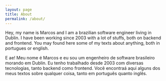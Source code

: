 ```yaml
---
layout: page
title: About
permalink: /about/
---
```


Hey, my name is Marcos and I am a brazilian software engineer living in Dublin. I have been working since 2003 with a lot of stuffs, both on backend and frontend. You may found here some of my texts about anything, both in portugues or english.



E ae! Meu nome é Marcos e eu sou um engenheiro de software brasileiro morando em Dublin. Eu tenho trabalhado desde 2003 com diversas tecnologias, tanto backend como frontend. Você encontraá aqui alguns dos meus textos sobre qualquer coisa, tanto em português quanto inglês.